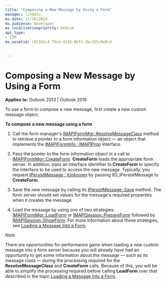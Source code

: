 ```yaml
---
title: "Composing a New Message by Using a Form"
manager: lindalu
ms.date: 11/16/2014
ms.audience: Developer
ms.localizationpriority: medium
api_type:
- COM
ms.assetid: c92181c4-79ca-4310-8bf1-2bc335c8e0cd
 
 
---
```


# Composing a New Message by Using a Form

  
  
**Applies to**: Outlook 2013 | Outlook 2016 
  
To use a form to compose a new message, first create a new custom message object.
  
 **To compose a new message using a form**
  
1. Call the form manager's [IMAPIFormMgr::ResolveMessageClass](imapiformmgr-resolvemessageclass.md) method to retrieve a pointer to a form information object — an object that implements the [IMAPIFormInfo : IMAPIProp](imapiforminfoimapiprop.md) interface. 
    
2. Pass the pointer to the form information object in a call to [IMAPIFormMgr::CreateForm](imapiformmgr-createform.md). **CreateForm** loads the appropriate form server. In addition, pass an interface identifier to **CreateForm** to specify the interface to be used to access the new message. Typically, you request [IPersistMessage : IUnknown](ipersistmessageiunknown.md) by passing IID_IPersistMessage to **CreateForm**.
    
3. Save the new message by calling its [IPersistMessage::Save](ipersistmessage-save.md) method. The form server should set values for the message's required properties when it creates the message. 
    
4. Load the message by using one of two strategies: [IMAPIFormMgr::LoadForm](imapiformmgr-loadform.md) or [IMAPISession::PrepareForm](imapisession-prepareform.md) followed by [IMAPISession::ShowForm](imapisession-showform.md). For more information about these strategies, see [Loading a Message Into a Form](loading-a-message-into-a-form.md).
    
> [!NOTE]
> There are opportunities for performance gains when loading a new custom message into a form server because you will already have had an opportunity to get some information about the message — such as its message class — during the processing required for the **ResolveMessageClass** and **CreateForm** calls. Because of this, you will be able to simplify the processing required before calling **LoadForm** over that described in the topic [Loading a Message Into a Form](loading-a-message-into-a-form.md). 
  

